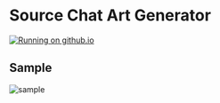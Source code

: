 # Source Chat Art Generator

[![Running on github.io](https://img.shields.io/badge/running%20on-github.io-brightgreen.svg)](https://eai04191.github.io/source-chatart/)

## Sample

![sample](http://i.imgur.com/ko7S9sR.png)
